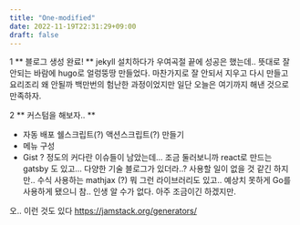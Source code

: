```yaml
---
title: "One-modified"
date: 2022-11-19T22:31:29+09:00
draft: false
---
```


1
** 블로그 생성 완료! **
jekyll 설치하다가 우여곡절 끝에 성공은 했는데.. 뜻대로 잘 안되는 바람에 hugo로 얼렁뚱땅 만들었다. 마찬가지로 잘 안되서 지우고 다시 만들고 요리조리 왜 안될까 백만번의 험난한 과정이었지만 일단 오늘은 여기까지 해낸 것으로 만족하자. 

2
** 커스텀을 해보자.. **
- 자동 배포 쉘스크립트(?) 액션스크립트(?) 만들기
- 메뉴 구성
- Gist ?
정도의 커다란 이슈들이 남았는데... 조금 둘러보니까 react로 만드는 gatsby 도 있고... 다양한 기술 블로그가 있더라..? 사용할 일이 없을 것 같긴 하지만.. 수식 사용하는 mathjax (?) 뭐 그런 라이브러리도 있고.. 예상치 못하게 Go를 사용하게 됐으니 참.. 인생 알 수가 없다. 아주 조금이긴 하겠지만.

오.. 이런 것도 있다
https://jamstack.org/generators/



